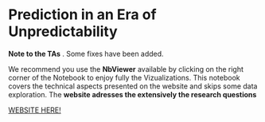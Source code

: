 
# Prediction in an Era of Unpredictability

**Note to the TAs** . Some fixes have been added. 

We recommend you use the **NbViewer** available by clicking on the right corner of the Notebook to enjoy fully the Vizualizations. This notebook covers the technical aspects presented on the website and skips some data exploration. The **website adresses the extensively the research questions**

[WEBSITE HERE!](https://elections.aerobatic.io/)


